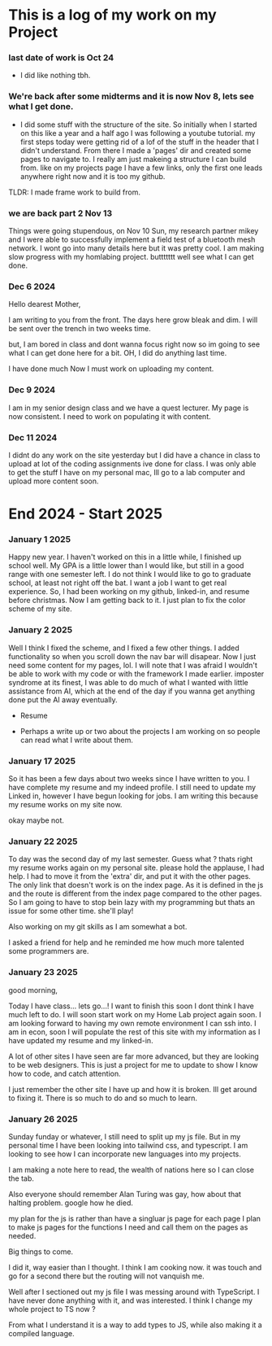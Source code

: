 # This is a log of my work on my Project

### last date of work is Oct 24
- I did like nothing tbh. 

### We're back after some midterms and it is now Nov 8, lets see what I get done. 
- I did some stuff with the structure of the site. So initially when I started on this like a year and a half ago I was following a youtube tutorial. my first steps today were getting rid of a lof of the stuff in the header that I didn't understand. From there I made a 'pages' dir and created some pages to navigate to. I really am just makeing a structure I can build from. like on my projects page I have a few links, only the first one leads anywhere right now and it is too my github. 

TLDR: I made frame work to build from. 

### we are back part 2 Nov 13 
Things were going stupendous, on Nov 10 Sun, my research partner mikey and I were able to successfully implement a field test of a bluetooth mesh network. I wont go into many details here but it was pretty cool. I am making slow progress with my homlabing project. buttttttt well see what I can get done.

### Dec 6 2024
Hello dearest Mother, 

I am writing to you from the front. The days here grow bleak and dim. I will be sent over the trench in two weeks time.
        
but, I am bored in class and dont wanna focus right now so im going to see what I can get done here for a bit. OH, I did do anything last time.

I have done much Now I must work on uploading my content.

### Dec 9 2024 
I am in my senior design class and we have a quest lecturer. My page is now consistent. I need to work on populating it with content.  

### Dec 11 2024 
I didnt do any work on the site yesterday but I did have a chance in class to upload at lot of the coding assignments ive done for class. I was only able to get the stuff I have on my personal mac, Ill go to a lab computer and upload more content soon. 






# End 2024 - Start 2025
### January 1 2025 
Happy new year. I haven't worked on this in a little while, I finished up school well. My GPA is a little lower than I would like, but still in a good range with one semester left. I do not think I would like to go to graduate school, at least not right off the bat. I want a job I want to get real experience. So, I had been working on my github, linked-in, and resume before christmas. Now I am getting back to it. I just plan to fix the color scheme of my site. 

### January 2 2025 
Well I think I fixed the scheme, and I fixed a few other things. I added functionality so when you scroll down the nav bar will disapear. Now I just need some content for my pages, lol.
I will note that I was afraid I wouldn't be able to work with my code or with the framework I made earlier. imposter syndrome at its finest, I was able to do much of what I wanted with little assistance from AI, which at the end of the day if you wanna get anything done put the AI away eventually. 

- Resume

- Perhaps a write up or two about the projects I am working on so people can read what I write about them.


### January 17 2025 
So it has been a few days about two weeks since I have written to you. I have complete my resume and my indeed profile. I still need to update my Linked in, however I have begun looking for jobs. I am writing this because my resume works on my site now.

okay maybe not.

### January 22 2025

To day was the second day of my last semester. Guess what ? thats right my resume works again on my personal site. please hold the applause, I had help. I had to move it from the 'extra' dir, and put it with the other pages. The only link that doesn't work is on the index page. As it is defined in the js and the route is different from the index page compared to the other pages. So I am going to have to stop bein lazy with my programming but thats an issue for some other time. she'll play!

Also working on my git skills as I am somewhat a bot.

I asked a friend for help and he reminded me how much more talented some programmers are. 


### January 23 2025 

good morning, 

Today I have class... lets go...!
I want to finish this soon I dont think I have much left to do. I will soon start work on my Home Lab project again soon. I am looking forward to having my own remote environment I can ssh into. I am in econ, soon I will populate the rest of this site with my information as I have updated my resume and my linked-in. 

A lot of other sites I have seen are far more advanced, but they are looking to be web designers. This is just a project for me to update to show I know how to code, and catch attention. 

I just remember the other site I have up and how it is broken. Ill get around to fixing it. There is so much to do and so much to learn. 


### January 26 2025 

Sunday funday or whatever, I still need to split up my js file. But in my personal time I have been looking into tailwind css, and typescript. I am looking to see how I can incorporate new languages into my projects.  

I am making a note here to read, the wealth of nations here so I can close the tab.

Also everyone should remember Alan Turing was gay, how about that halting problem. google how he died.

my plan for the js is rather than have a singluar js page for each page I plan to make js pages for the functions I need and call them on the pages as needed. 

Big things to come.

I did it, way easier than I thought. I think I am cooking now. it was touch and go for a second there but the routing will not vanquish me. 

Well after I sectioned out my js file I was messing around with TypeScript. I have never done anything with it, and was interested. I think I change my whole project to TS now ? 

From what I understand it is a way to add types to JS, while also making it a compiled language. 
